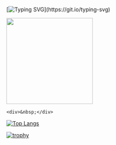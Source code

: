 
<!-- 动态打字 -->
[![Typing SVG](https://readme-typing-svg.demolab.com?font=Fira+Code&pause=1000&width=435&separator=%3C&lines=%E7%90%83%E5%9B%A2%E5%90%8C%E5%BF%97%E7%A5%9D%E6%82%A8%E4%BB%8A%E5%A4%A9%E6%84%89%E5%BF%AB%E2%9C%88%3C%F0%9F%8C%9F+%E6%AF%8F%E4%B8%80%E6%AC%A1%E7%82%B9%E5%87%BB%EF%BC%8C%E9%83%BD%E6%98%AF%E5%90%91%E7%9D%80%E6%A2%A6%E6%83%B3%E7%9A%84%E4%B8%80%E6%AD%A5%E8%BF%88%E8%BF%9B%E3%80%82+%3CSystem.out.println(%22Hello+World!%22);)](https://git.io/typing-svg)

  <!-- knock code pictures 敲代码的图片 -->
  <picture>
    <source media="(prefers-color-scheme: dark)" srcset="https://cdn.jsdelivr.net/gh/sun0225SUN/sun0225SUN/assets/images/coding.gif" />
    <source media="(prefers-color-scheme: light)" srcset="https://cdn.jsdelivr.net/gh/sun0225SUN/sun0225SUN/assets/images/developer.svg" height="225px" />
    <img src="https://cdn.jsdelivr.net/gh/sun0225SUN/sun0225SUN/assets/images/coding.gif" />
  </picture>
  
    <div>&nbsp;</div>

[![Top Langs](https://github-readme-stats.vercel.app/api/top-langs/?username=qiutuan)](https://github.com/anuraghazra/github-readme-stats)

[![trophy](https://github-profile-trophy.vercel.app/?username=qiutuan)](https://github.com/ryo-ma/github-profile-trophy)


